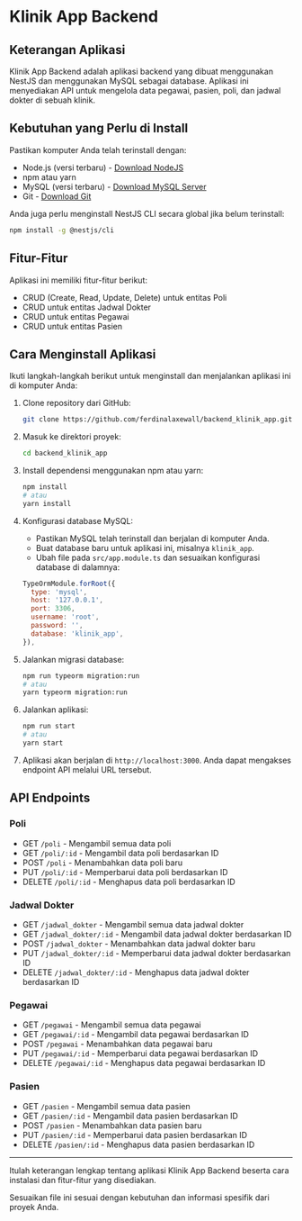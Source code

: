# Klinik App Backend

## Keterangan Aplikasi

Klinik App Backend adalah aplikasi backend yang dibuat menggunakan NestJS dan menggunakan MySQL sebagai database. Aplikasi ini menyediakan API untuk mengelola data pegawai, pasien, poli, dan jadwal dokter di sebuah klinik.

## Kebutuhan yang Perlu di Install

Pastikan komputer Anda telah terinstall dengan:
- Node.js (versi terbaru) - [Download NodeJS](https://nodejs.org/en)
- npm atau yarn
- MySQL (versi terbaru) - [Download MySQL Server](https://www.mysql.com/downloads/)
- Git - [Download Git](https://git-scm.com/downloads)

Anda juga perlu menginstall NestJS CLI secara global jika belum terinstall:
```bash
npm install -g @nestjs/cli
```

## Fitur-Fitur

Aplikasi ini memiliki fitur-fitur berikut:
- CRUD (Create, Read, Update, Delete) untuk entitas Poli
- CRUD untuk entitas Jadwal Dokter
- CRUD untuk entitas Pegawai
- CRUD untuk entitas Pasien

## Cara Menginstall Aplikasi

Ikuti langkah-langkah berikut untuk menginstall dan menjalankan aplikasi ini di komputer Anda:

1. Clone repository dari GitHub:
    ```bash
    git clone https://github.com/ferdinalaxewall/backend_klinik_app.git
    ```

2. Masuk ke direktori proyek:
    ```bash
    cd backend_klinik_app
    ```

3. Install dependensi menggunakan npm atau yarn:
    ```bash
    npm install
    # atau
    yarn install
    ```

4. Konfigurasi database MySQL:
    - Pastikan MySQL telah terinstall dan berjalan di komputer Anda.
    - Buat database baru untuk aplikasi ini, misalnya `klinik_app`.
    - Ubah file pada `src/app.module.ts` dan sesuaikan konfigurasi database di dalamnya:

    ```javascript
    TypeOrmModule.forRoot({
      type: 'mysql',
      host: '127.0.0.1',
      port: 3306,
      username: 'root',
      password: '',
      database: 'klinik_app',
    }),
    ```

5. Jalankan migrasi database:
    ```bash
    npm run typeorm migration:run
    # atau
    yarn typeorm migration:run
    ```

6. Jalankan aplikasi:
    ```bash
    npm run start
    # atau
    yarn start
    ```

7. Aplikasi akan berjalan di `http://localhost:3000`. Anda dapat mengakses endpoint API melalui URL tersebut.

## API Endpoints

### Poli
- GET `/poli` - Mengambil semua data poli
- GET `/poli/:id` - Mengambil data poli berdasarkan ID
- POST `/poli` - Menambahkan data poli baru
- PUT `/poli/:id` - Memperbarui data poli berdasarkan ID
- DELETE `/poli/:id` - Menghapus data poli berdasarkan ID

### Jadwal Dokter
- GET `/jadwal_dokter` - Mengambil semua data jadwal dokter
- GET `/jadwal_dokter/:id` - Mengambil data jadwal dokter berdasarkan ID
- POST `/jadwal_dokter` - Menambahkan data jadwal dokter baru
- PUT `/jadwal_dokter/:id` - Memperbarui data jadwal dokter berdasarkan ID
- DELETE `/jadwal_dokter/:id` - Menghapus data jadwal dokter berdasarkan ID

### Pegawai
- GET `/pegawai` - Mengambil semua data pegawai
- GET `/pegawai/:id` - Mengambil data pegawai berdasarkan ID
- POST `/pegawai` - Menambahkan data pegawai baru
- PUT `/pegawai/:id` - Memperbarui data pegawai berdasarkan ID
- DELETE `/pegawai/:id` - Menghapus data pegawai berdasarkan ID

### Pasien
- GET `/pasien` - Mengambil semua data pasien
- GET `/pasien/:id` - Mengambil data pasien berdasarkan ID
- POST `/pasien` - Menambahkan data pasien baru
- PUT `/pasien/:id` - Memperbarui data pasien berdasarkan ID
- DELETE `/pasien/:id` - Menghapus data pasien berdasarkan ID

---

Itulah keterangan lengkap tentang aplikasi Klinik App Backend beserta cara instalasi dan fitur-fitur yang disediakan.

Sesuaikan file ini sesuai dengan kebutuhan dan informasi spesifik dari proyek Anda.
